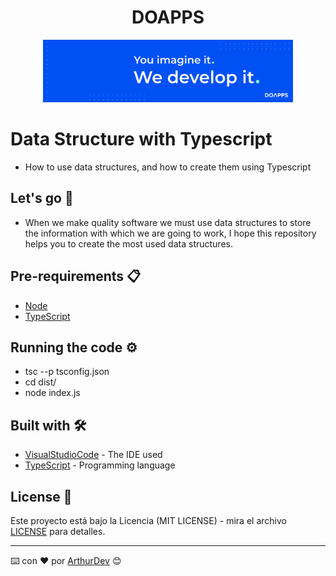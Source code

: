 <h1 align="center">DOAPPS</h1>

<div align="center">
  <img src="assets/logo.png" alt="DOAPPS logo" width="400"/>
  <br>
</div>

# Data Structure with Typescript

* How to use data structures, and how to create them using Typescript

## Let's go 🚀

* When we make quality software we must use data structures to store the information with which we are going to work, I hope this repository helps you to create the most used data structures. 

## Pre-requirements 📋

* [Node](https://nodejs.org/en/)
* [TypeScript](https://www.npmjs.com/package/typescript)

## Running the code  ⚙️

* tsc --p tsconfig.json
* cd dist/
* node index.js

## Built with 🛠️

* [VisualStudioCode](https://code.visualstudio.com/) - The IDE used
* [TypeScript](https://www.typescriptlang.org/) - Programming language

## License 📄

Este proyecto está bajo la Licencia (MIT LICENSE) - mira el archivo [LICENSE](LICENSE) para detalles.


---
⌨️ con ❤️ por [ArthurDev](https://github.com/ArthurQR98) 😊
